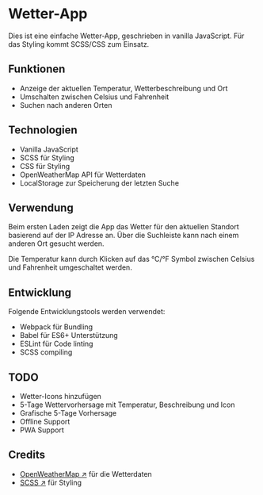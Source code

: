 # Wetter-App

Dies ist eine einfache Wetter-App, geschrieben in vanilla JavaScript. Für das Styling kommt SCSS/CSS zum Einsatz.

## Funktionen

- Anzeige der aktuellen Temperatur, Wetterbeschreibung und Ort
- Umschalten zwischen Celsius und Fahrenheit
- Suchen nach anderen Orten

## Technologien

- Vanilla JavaScript
- SCSS für Styling
- CSS für Styling
- OpenWeatherMap API für Wetterdaten
- LocalStorage zur Speicherung der letzten Suche


## Verwendung

Beim ersten Laden zeigt die App das Wetter für den aktuellen Standort basierend auf der IP Adresse an. Über die Suchleiste kann nach einem anderen Ort gesucht werden.

Die Temperatur kann durch Klicken auf das °C/°F Symbol zwischen Celsius und Fahrenheit umgeschaltet werden.

## Entwicklung

Folgende Entwicklungstools werden verwendet:

- Webpack für Bundling
- Babel für ES6+ Unterstützung
- ESLint für Code linting
- SCSS compiling

## TODO

- Wetter-Icons hinzufügen
- 5-Tage Wettervorhersage mit Temperatur, Beschreibung und Icon
- Grafische 5-Tage Vorhersage
- Offline Support
- PWA Support

## Credits

- [OpenWeatherMap ↗](https://openweathermap.org/) für die Wetterdaten
- [SCSS ↗](https://sass-lang.com/) für Styling
